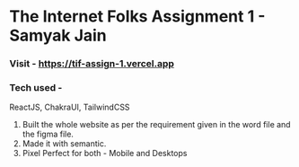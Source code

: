 # The Internet Folks Assignment 1 - Samyak Jain

### Visit - https://tif-assign-1.vercel.app

### Tech used - 

ReactJS, ChakraUI, TailwindCSS

1. Built the whole website as per the requirement given in the word file and the figma file.
2. Made it with semantic.
3. Pixel Perfect for both - Mobile and Desktops
